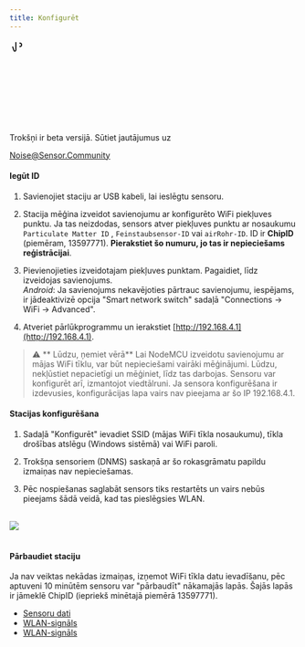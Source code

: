 ```yaml
---
title: Konfigurēt
---
```


  <div class="max-w-screen-xl mx-auto pb-5">
    <div class="p-2 rounded-lg bg-indigo-100 shadow-lg sm:p-3">
    <div class="flex items-center">
          <span class="p-2 rounded-lg bg-indigo-500">
            <svg class="h-8 w-8 text-white" fill="none" viewBox="0 0 0 24 24" stroke="currentColor">
              <path stroke-linecap="round" stroke-linejoin="round" stroke-width="2" d="M11 5.882V19.24a1.76 1.76 0 01-3.417.592l-2.147-6.15M18 13a3 3 0 100-6M5. 436 13.683A4.001 4.001 0 017 6h1.832c4.1 0 7.625-1.234 9.168-3v14c-1.543-1.766-5.067-3-9.168-3H7a3.988 3.988 0 01-1.564-.317z" >
            </svg>
          </span>
        <div class="flex-wrap flex">
          <p class="pt-1 text-indigo-700 font-medium">
              Trokšņi ir beta versijā. Sūtiet jautājumus uz<p>
        <a href="mailto:Noise@Sensor.Community" class="ml-1 font-medium underline text-whover:text-yellow-600">
                Noise@Sensor.Community</a>
        </div>
    </div>
  </div>
</div>

#### Iegūt ID
1. Savienojiet staciju ar USB kabeli, lai ieslēgtu sensoru.

2. Stacija mēģina izveidot savienojumu ar konfigurēto WiFi piekļuves punktu. Ja tas neizdodas, sensors atver piekļuves punktu ar nosaukumu `Particulate Matter ID` , `Feinstaubsensor-ID` vai `airRohr-ID`. ID ir **ChipID** (piemēram, 13597771). **Pierakstiet šo numuru, jo tas ir nepieciešams reģistrācijai**.

3. Pievienojieties izveidotajam piekļuves punktam. Pagaidiet, līdz izveidojas savienojums.<br>*Android*: Ja savienojums nekavējoties pārtrauc savienojumu, iespējams, ir jādeaktivizē opcija "Smart network switch" sadaļā "Connections -> WiFi -> Advanced".

4. Atveriet pārlūkprogrammu un ierakstiet [http://192.168.4.1](http://192.168.4.1).

> ⚠️ ** Lūdzu, ņemiet vērā** Lai NodeMCU izveidotu savienojumu ar mājas WiFi tīklu, var būt nepieciešami vairāki mēģinājumi. Lūdzu, nekļūstiet nepacietīgi un mēģiniet, līdz tas darbojas. Sensoru var konfigurēt arī, izmantojot viedtālruni. Ja sensora konfigurēšana ir izdevusies, konfigurācijas lapa vairs nav pieejama ar šo IP 192.168.4.1.

#### Stacijas konfigurēšana
1. Sadaļā "Konfigurēt" ievadiet SSID (mājas WiFi tīkla nosaukumu), tīkla drošības atslēgu (Windows sistēmā) vai WiFi paroli.

2. Trokšņa sensoriem (DNMS) saskaņā ar šo rokasgrāmatu papildu izmaiņas nav nepieciešamas.

3. Pēc nospiešanas saglabāt sensors tiks restartēts un vairs nebūs pieejams šādā veidā, kad tas pieslēgsies WLAN.

<br>

<img src="../docs/airrohr_config_initial.jpg" loading="lazy"/>
<br>
<br>

#### Pārbaudiet staciju
Ja nav veiktas nekādas izmaiņas, izņemot WiFi tīkla datu ievadīšanu, pēc aptuveni 10 minūtēm sensoru var "pārbaudīt" nākamajās lapās. Šajās lapās ir jāmeklē ChipID (iepriekš minētajā piemērā 13597771).

 * [Sensoru dati](www.madavi.de/sensor/graph.php)
 * [WLAN-signāls](www.madavi.de/sensor/signal.php)
 * [WLAN-signāls](www.madavi.de/sensor/signal.php)



